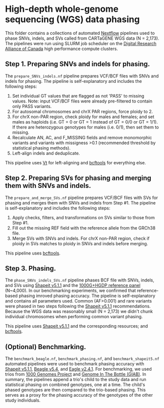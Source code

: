 
# High-depth whole-genome sequencing (WGS) data phasing

This folder contains a collections of automated [Nextflow](https://www.nextflow.io/) pipelines used to phase SNVs, indels, and SVs called from CARTaGENE WGS data (N = 2,173).
The pipelines were run using SLURM job scheduler on the [Digital Research Alliance of Canada](https://alliancecan.ca/en) high performance compute clusters.

## Step 1. Preparing SNVs and indels for phasing.

The `prepare_SNVs_indels.nf` pipeline prepares VCF/BCF files with SNVs and indels for phasing. The pipeline is self-explanatory and includes the following steps:
1) Set individual GT values that are flagged as not 'PASS' to missing values. Note: input VCF/BCF files were already pre-filtered to contain only PASS variants.
2) For autosomal chromosomes and chrX PAR regions, force ploidy to 2.
3) For chrX non-PAR region, check ploidy for males and females; and set males as haploids (i.e. GT = 0 or GT = 1 instead of GT = 0/0 or GT = 1/1). If there are heterozygous genotypes for males (i.e. 0/1), then set them to missing.
4) Recalculate AN, AC, and F_MISSING fields and remove monomorphic variants and variants with missigness >0.1 (recommended threshold by statistical phasing methods).
5) Left-align indels and deduplicate.

This pipeline uses [Vt](https://genome.sph.umich.edu/wiki/Vt) for left-aligning and [bcftools](https://samtools.github.io/bcftools/bcftools.html) for everything else.

## Step 2. Preparing SVs for phasing and merging them with SNVs and indels.

The `prepare_and_merge_SVs.nf` pipeline prepares VCF/BCF files with SVs for phasing and merges them with SNVs and indels from Step #1. The pipeline is self-explanatory and includes the following steps:
1) Apply checks, filters, and transformations on SVs similar to those from Step #1.
2) Fill out the missing REF field with the reference allele from the GRCh38 file.
3) Merge SVs with SNVs and indels. For chrX non-PAR region, check if ploidy in SVs matches to ploidy in SNVs and indels before merging.

This pipeline uses [bcftools](https://samtools.github.io/bcftools/bcftools.html).

## Step 3. Phasing.

The `phase_SNVs_indels_SVs.nf` pipeline phases BCF file with SNVs, indels, and SVs using [Shapeit v5.1.1](https://odelaneau.github.io/shapeit5/) and the [1000G+HGDP reference panel](https://doi.org/10.1101%2F2023.01.23.525248) (N~4,000).
In our benchmarking experiments, we confirmed that reference-based phasing imroved phasing accuracy. The pipeline is self-explanatory and contains all parameters used. Common (AF>0.001) and rare variants were phased in two steps following the [Shapeit v5.1.1](https://odelaneau.github.io/shapeit5/) recommendations. Because the WGS data was reasonably small (N = 2,173) we didn't chunk individual chromosomes when performing common variant phasing.

This pipeline uses [Shapeit v5.1.1](https://odelaneau.github.io/shapeit5/) and the corresponding resources; and [bcftools](https://samtools.github.io/bcftools/bcftools.html).

## (Optional) Benchmarking.

The `benchmark_beagle.nf`, `benchmark_phasing.nf`, and `benchmark_shapeit5.nf` automated pipelines were used to benchmark phasing accuracy with [Shapeit v5.1.1](https://odelaneau.github.io/shapeit5/), [Beagle v5.4](https://faculty.washington.edu/browning/beagle/beagle.html), and [Eagle v2.4.1](https://alkesgroup.broadinstitute.org/Eagle/). For benchmarking, we used trios from [1000 Genomes Project](Trios_1KG) and [Genome In The Bottle (GIAB)](Trios_GIAB). In summary, the pipelines append a trio's child to the study data and run statistical phasing on combined genotypes, one at a time. The child's phased genotypes are then compared to the trio-based phasing. This serves as a proxy for the phasing accuracy of the genotypes of the other study individuals.
